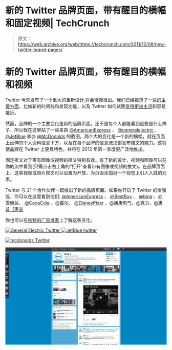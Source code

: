 # 新的 Twitter 品牌页面，带有醒目的横幅和固定视频| TechCrunch

> 原文：<https://web.archive.org/web/https://techcrunch.com/2011/12/08/new-twitter-brand-pages/>

# 新的 Twitter 品牌页面，带有醒目的横幅和视频

Twitter 今天发布了一个重大的重新设计,将会慢慢推出。我们已经报道了一些[的主要方面](https://web.archive.org/web/20230316040259/https://techcrunch.com/2011/12/08/twitter-resigns-around-four-concepts-home-timeline-connect-discover-me-letsfly/)，比如新的时间线和发现功能，以及 Twitter 如何试图[变得更加主流](https://web.archive.org/web/20230316040259/https://techcrunch.com/2011/12/08/symbolism/)和容易接近。

然而，品牌的一个主要变化是新的品牌页面。还不是每个人都能看到这些是什么样子，所以我在这里贴了一些来自 [@AmericanExpress](https://web.archive.org/web/20230316040259/http://twitter.com/AmericanExpress) 、 [@generalelectric](https://web.archive.org/web/20230316040259/http://twitter.com/generalelectric) 、 [@JetBlue](https://web.archive.org/web/20230316040259/http://twitter.com/JetBlue) 和@ [@McDonalds](https://web.archive.org/web/20230316040259/http://twitter.com/McDonalds) 的截图。两个大的变化是一个新的横幅，就在页面上延伸的个人资料信息下方，以及在每个品牌的信息流顶部发布推文的能力。这将使品牌在 Twitter 上更具特色，并将在 2012 年第一季度更广泛地推出。

固定推文对于带有图像或视频的推文特别有效。有了新的设计，视频和图像可以在你的流中看到(只需点击右上角的“打开”查看带有图像或视频的推文)。在品牌页面上，这些视频或照片推文可以设置为开放，为页面添加另一个视觉上引人入胜的元素。

Twitter 与 21 个合作伙伴一起推出了新的品牌页面。如果你开启了 Twitter 的增强版，你可以在这里看到他们: [@AmericanExpress](https://web.archive.org/web/20230316040259/http://twitter.com/AmericanExpress) 、 [@BestBuy](https://web.archive.org/web/20230316040259/http://twitter.com/BestBuy) 、 [@bing](https://web.archive.org/web/20230316040259/http://twitter.com/bing) 、[@雪佛兰](https://web.archive.org/web/20230316040259/http://twitter.com/chevrolet)、 [@CocaCola](https://web.archive.org/web/20230316040259/http://twitter.com/CocaCola) 、[@戴尔](https://web.archive.org/web/20230316040259/http://twitter.com/Dell)、 [@DisneyPixar](https://web.archive.org/web/20230316040259/http://twitter.com/DisneyPixar) 、[@通用电气](https://web.archive.org/web/20230316040259/http://twitter.com/generalelectric)、[@喜力](https://web.archive.org/web/20230316040259/http://twitter.com/Heineken)、[@惠普【惠普](https://web.archive.org/web/20230316040259/http://twitter.com/HP)

你也可以在[推特的广告博客](https://web.archive.org/web/20230316040259/http://advertising.twitter.com/2011/12/let-your-brand-take-flight-on-twitter.html)上了解这些变化。

[![](img/9dbe362d272eed0f3d6eeaa6603d34c5.png "General Electric Twitter") ](https://web.archive.org/web/20230316040259/https://techcrunch.com/wp-content/uploads/2011/12/general-electric-twitter.jpg) [ ![](img/ddc83a8a1ccd5ff9a7e8b8e6f4126e2f.png "JetBlue twitter")](https://web.archive.org/web/20230316040259/https://techcrunch.com/wp-content/uploads/2011/12/jetblue-twitter.jpg)

[![](img/72939010eb330071131c9131d34caf52.png "mcdonalds Twitter")](https://web.archive.org/web/20230316040259/https://techcrunch.com/wp-content/uploads/2011/12/mcdonalds-twitter.jpg)

[![](img/3f97adcc682d65759724556cdb6f0f88.png "Dell Twitter")](https://web.archive.org/web/20230316040259/https://techcrunch.com/wp-content/uploads/2011/12/dell-twitter.jpg)